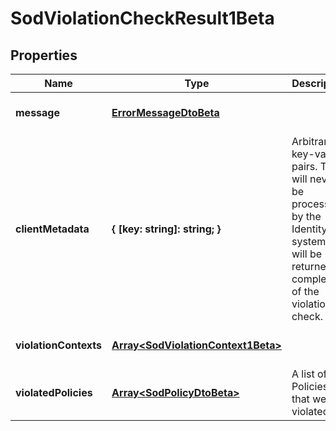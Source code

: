 # SodViolationCheckResult1Beta

## Properties

Name | Type | Description | Notes
------------ | ------------- | ------------- | -------------
**message** | [**ErrorMessageDtoBeta**](ErrorMessageDtoBeta.md) |  | [optional] [default to undefined]
**clientMetadata** | **{ [key: string]: string; }** | Arbitrary key-value pairs. They will never be processed by the IdentityNow system but will be returned on completion of the violation check. | [optional] [default to undefined]
**violationContexts** | [**Array&lt;SodViolationContext1Beta&gt;**](SodViolationContext1Beta.md) |  | [optional] [default to undefined]
**violatedPolicies** | [**Array&lt;SodPolicyDtoBeta&gt;**](SodPolicyDtoBeta.md) | A list of the Policies that were violated. | [optional] [default to undefined]

